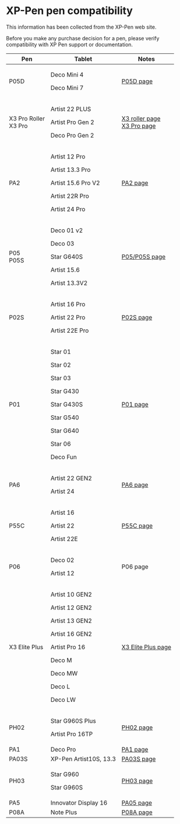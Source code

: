 # XP-Pen pen compatibility

This information has been collected from the XP-Pen web site.

Before you make any purchase decision for a pen, please verify compatibility with XP Pen support or documentation.

| Pen                              | Tablet                                                                                                                                                                | Notes                                                                                                                                                                             |
| -------------------------------- | --------------------------------------------------------------------------------------------------------------------------------------------------------------------- | --------------------------------------------------------------------------------------------------------------------------------------------------------------------------------- |
| P05D                             | <p>Deco Mini 4</p><p>Deco Mini 7</p>                                                                                                                                  | [P05D page](https://www.xp-pen.com/store/buy/p05d-battery-free-stylus.html)                                                                                                       |
| <p>X3 Pro Roller <br>X3 Pro </p> | <p>Artist 22 PLUS</p><p>Artist Pro Gen 2</p><p>Deco Pro Gen 2</p>                                                                                                     | <p><a href="https://www.xp-pen.com/store/buy/x3-pro-roller-stylus.html">X3 roller page</a>  <br><a href="https://www.xp-pen.com/store/buy/x3-pro-stylus.html">X3 Pro page</a></p> |
| PA2                              | <p>Artist 12 Pro</p><p>Artist 13.3 Pro</p><p>Artist 15.6 Pro V2</p><p>Artist 22R Pro</p><p>Artist 24 Pro</p>                                                          | [PA2 page](https://www.xp-pen.com/store/buy/pa2-battery-free-stylus.html)                                                                                                         |
| <p>P05<br>P05S</p>               | <p>Deco 01 v2</p><p>Deco 03</p><p>Star G640S</p><p>Artist 15.6</p><p>Artist 13.3V2</p><p></p>                                                                         | [P05/P05S page](https://www.xp-pen.com/store/buy/p05-p05s-battery-free-stylus.html)                                                                                               |
| P02S                             | <p>Artist 16 Pro</p><p>Artist 22 Pro</p><p>Artist 22E Pro</p>                                                                                                         | [P02S page](https://www.xp-pen.com/store/buy/p02s-battery-stylus.html)                                                                                                            |
| P01                              | <p>Star 01</p><p>Star 02</p><p>Star 03</p><p>Star G430</p><p>Star G430S</p><p>Star G540</p><p>Star G640</p><p>Star 06</p><p>Deco Fun</p>                              | [P01 page](https://www.xp-pen.com/store/buy/p01-battery-free-stylus.html)                                                                                                         |
| PA6                              | <p>Artist 22 GEN2</p><p>Artist 24</p>                                                                                                                                 | [PA6 page](https://www.xp-pen.com/store/buy/pa6-battery-free-stylus.html)                                                                                                         |
| P55C                             | <p>Artist 16</p><p>Artist 22</p><p>Artist 22E</p>                                                                                                                     | [P55C page](https://www.xp-pen.com/store/buy/p55c-battery-stylus.html)                                                                                                            |
| P06                              | <p>Deco 02</p><p>Artist 12</p>                                                                                                                                        | P06 page                                                                                                                                                                          |
| X3 Elite Plus                    | <p>Artist 10 GEN2</p><p>Artist 12 GEN2</p><p>Artist 13 GEN2</p><p>Artist 16 GEN2</p><p>Artist Pro 16</p><p>Deco M</p><p>Deco MW</p><p>Deco L</p><p>Deco LW</p><p></p> | [X3 Elite Plus page](https://www.xp-pen.com/store/buy/x3-elite-plus-stylus.html)                                                                                                  |
| PH02                             | <p>Star G960S Plus</p><p>Artist Pro 16TP</p>                                                                                                                          | [PH02 page](https://www.xp-pen.com/store/buy/ph02-battery-free-stylus.html)                                                                                                       |
| PA1                              | Deco Pro                                                                                                                                                              | [PA1 page](https://www.xp-pen.com/store/buy/pa1-battery-free-stylus.html)                                                                                                         |
| PA03S                            | XP-Pen Artist10S, 13.3                                                                                                                                                | [PA03S page](https://www.xp-pen.com/store/buy/p03s-battery-free-stylus.html)                                                                                                      |
| PH03                             | <p>Star G960</p><p>Star G960S</p>                                                                                                                                     | [PH03 page](https://www.xp-pen.com/store/buy/ph03-battery-free-stylus.html)                                                                                                       |
| PA5                              | Innovator Display 16                                                                                                                                                  | [PA05 page](https://www.xp-pen.com/store/buy/pa5-battery-free-stylus.html)                                                                                                        |
| P08A                             | Note Plus                                                                                                                                                             | [P08A page](https://www.xp-pen.com/store/buy/p08a-stylus-for-note-plus.html)                                                                                                      |

